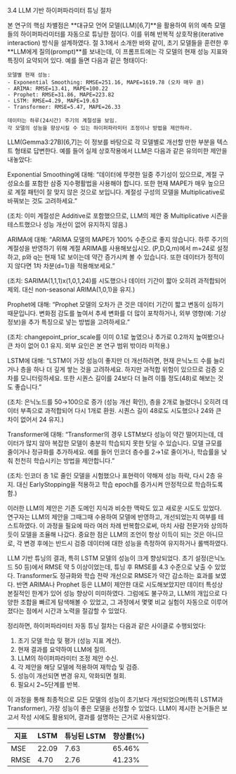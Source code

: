 3.4 LLM 기반 하이퍼파라미터 튜닝 절차

본 연구의 핵심 차별점은 **대규모 언어 모델(LLM)[6,7]**을 활용하여 위의 예측 모델들의 하이퍼파라미터를 자동으로 튜닝한 점이다. 이를 위해 반복적 상호작용(iterative interaction) 방식을 설계하였다. 절 3.1에서 소개한 바와 같이, 초기 모델들을 훈련한 후 **LLM에게 질의(prompt)**를 보내는데, 이 프롬프트에는 각 모델의 현재 성능 지표와 특징이 요약되어 있다. 예를 들면 다음과 같은 형태이다:

    모델별 현재 성능: 
    - Exponential Smoothing: RMSE=251.16, MAPE=1619.78 (오차 매우 큼)  
    - ARIMA: RMSE=13.41, MAPE=100.22  
    - Prophet: RMSE=31.86, MAPE=223.82  
    - LSTM: RMSE=4.29, MAPE=19.63  
    - Transformer: RMSE=5.47, MAPE=26.33  

    데이터는 하루(24시간) 주기의 계절성을 보임. 
    각 모델의 성능을 향상시킬 수 있는 하이퍼파라미터 조정이나 방법을 제안하라.

LLM(Gemma3:27B)[6,7]는 이 정보를 바탕으로 각 모델별로 개선할 만한 부분을 텍스트 형태로 답변한다. 예를 들어 실제 상호작용에서 LLM은 다음과 같은 유의미한 제안을 내놓았다:

Exponential Smoothing에 대해: “데이터에 뚜렷한 일중 주기성이 있으므로, 계절 구성요소를 포함한 삼중 지수평활법을 사용해야 합니다. 또한 현재 MAPE가 매우 높으므로 계절 패턴이 잘 맞지 않은 것으로 보입니다. 계절성 구성의 모델을 Multiplicative로 바꿔보는 것도 고려하세요.”

(조치: 이미 계절성은 Additive로 포함했으므로, LLM의 제안 중 Multiplicative 시즌을 테스트했으나 성능 개선이 없어 유지하지 않음.)


ARIMA에 대해: “ARIMA 모델의 MAPE가 100% 수준으로 좋지 않습니다. 하루 주기의 계절성을 반영하기 위해 계절 ARIMA를 사용해보십시오. (P,D,Q,m)에서 m=24로 설정하고, p와 q는 현재 1로 보이는데 약간 증가시켜 볼 수 있습니다. 또한 데이터가 정적이지 않다면 1차 차분(d=1)을 적용해보세요.”

(조치: SARIMA(1,1,1)x(1,0,1,24)를 시도했으나 데이터 기간이 짧아 오히려 과적합되어 제외. 대신 non-seasonal ARIMA(1,0,1)을 유지.)


Prophet에 대해: “Prophet 모델의 오차가 큰 것은 데이터 기간이 짧고 변동이 심하기 때문입니다. 변화점 감도를 높여서 추세 변화를 더 많이 포착하거나, 외부 영향(예: 기상 정보)을 추가 특징으로 넣는 방법을 고려하세요.”

(조치: changepoint_prior_scale를 이미 0.1로 높였으나 추가로 0.2까지 높여봤으나 큰 차이 없어 0.1 유지. 외부 요인은 본 연구 범위 밖이라 미적용.)

LSTM에 대해: “LSTM이 가장 성능이 좋지만 더 개선하려면, 현재 은닉노드 수를 늘리거나 층을 하나 더 깊게 쌓는 것을 고려하세요. 하지만 과적합 위험이 있으므로 검증 오차를 모니터링하세요. 또한 시퀀스 길이를 24보다 더 늘려 이틀 정도(48)로 해보는 것도 좋습니다.”

(조치: 은닉노드를 50→100으로 증가 (성능 개선 확인), 층을 2개로 늘렸더니 오히려 데이터 부족으로 과적합되어 다시 1개로 환원. 시퀀스 길이 48로도 시도했으나 24와 큰 차이 없어서 24 유지.)

Transformer에 대해: “Transformer의 경우 LSTM보다 성능이 약간 떨어지는데, 데이터가 많지 않아 복잡한 모델이 충분히 학습되지 못한 탓일 수 있습니다. 모델 규모를 줄이거나 정규화를 추가하세요. 예를 들어 인코더 층수를 2→1로 줄이거나, 학습률을 낮춰 천천히 학습시키는 방법을 제안합니다.”

 (조치: 인코더 층 1로 줄인 모델을 시험했으나 표현력이 약해져 성능 하락, 다시 2층 유지. 대신 EarlyStopping을 적용하고 학습 epoch를 증가시켜 안정적으로 학습하도록 함.)

이러한 LLM의 제안은 기존 도메인 지식과 비슷한 맥락도 있고 새로운 시도도 있었다. 연구자는 LLM의 제안을 그때그때 수용하여 모델에 반영하고, 개선되었는지 여부를 테스트하였다. 이 과정을 필요에 따라 여러 차례 반복함으로써, 마치 사람 전문가와 상의하듯이 모델을 조율해 나갔다. 중요한 점은 LLM의 조언이 항상 이득이 되는 것은 아니므로, 각 변경 후에는 반드시 검증 데이터에 대한 성능을 측정하여 유지하거나 롤백하였다.

LLM 기반 튜닝의 결과, 특히 LSTM 모델의 성능이 크게 향상되었다. 초기 설정(은닉노드 50 등)에서 RMSE 약 5 이상이었는데, 튜닝 후 RMSE를 4.3 수준으로 낮출 수 있었다. Transformer도 정규화와 학습 전략 개선으로 RMSE가 약간 감소하는 효과를 보였다. 반면 ARIMA나 Prophet 등은 LLM이 제안한 대로 시도해보았지만 데이터 특성상 본질적인 한계가 있어 성능 향상이 미미하였다. 그럼에도 불구하고, LLM의 개입으로 다양한 조합을 빠르게 탐색해볼 수 있었고, 그 과정에서 몇몇 비교 실험이 자동으로 이루어졌다는 점에서 시간과 노력을 절감할 수 있었다.

정리하면, 하이퍼파라미터 자동 튜닝 절차는 다음과 같은 사이클로 수행되었다:
1. 초기 모델 학습 및 평가 (성능 지표 계산).
2. 현재 결과를 요약하여 LLM에 질의.
3. LLM의 하이퍼파라미터 조정 제안 수신.
4. 각 제안을 해당 모델에 적용하여 재학습 및 검증.
5. 성능이 개선되면 변경 유지, 악화되면 철회.
6. 필요시 2~5단계를 반복.

이 과정을 통해 최종적으로 모든 모델의 성능이 초기보다 개선되었으며(특히 LSTM과 Transformer), 가장 성능이 좋은 모델을 선정할 수 있었다. LLM이 제시한 논거들은 보고서 작성 시에도 활용되어, 결과를 설명하는 근거로 사용되었다.

| 지표    | LSTM | 튜닝된 LSTM | 향상률(%) |
|---------|------|------------|-----------|
| MSE     | 22.09| 7.63      | 65.46%    |
| RMSE    | 4.70 | 2.76      | 41.23%    |
